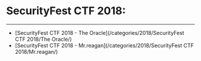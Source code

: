 # SecurityFest CTF 2018:
**********

* [SecurityFest CTF 2018 - The Oracle](/categories/2018/SecurityFest CTF 2018/The Oracle/)  
* [SecurityFest CTF 2018 - Mr.reagan](/categories/2018/SecurityFest CTF 2018/Mr.reagan/)
